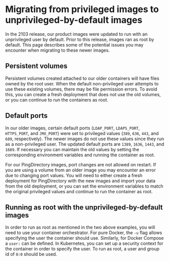 # Migrating from privileged images to unprivileged-by-default images
In the 2103 release, our product images were updated to run with an unprivileged user by default. Prior to this release, images ran as root by default. This page describes some of the potential issues you may encounter when migrating to these newer images.

## Persistent volumes
Persistent volumes created attached to our older containers will have files owned by the root user. When the default non-privileged user attempts to use these existing volumes, there may be file permission errors. To avoid this, you can create a fresh deployment that does not use the old volumes, or you can continue to run the containers as root.

## Default ports
In our older images, certain default ports (`LDAP_PORT`, `LDAPS_PORT`, `HTTPS_PORT`, and `JMX_PORT`) were set to privileged values (`389`, `636`, `443`, and `689`, respectively). The newer images do not use these values since they run as a non-privileged user. The updated default ports are `1389`, `1636`, `1443`, and `1689`. If necessary you can maintain the old values by setting the corresponding environment variables and running the container as root.

For our PingDirectory images, port changes are not allowed on restart. If you are using a volume from an older image you may encounter an error due to changing port values. You will need to either create a fresh deployment for PingDirectory with the new images and import your data from the old deployment, or you can set the environment variables to match the original privileged values and continue to run the container as root.

## Running as root with the unprivileged-by-default images
In order to run as root as mentioned in the two above examples, you will need to use your container orchestrator. For pure Docker, the `-u` flag allows specifying the user the container should use. Similarly, for Docker Compose a `user:` can be defined. In Kubernetes, you can set up a security context for the container in order to specify the user. To run as root, a user and group id of `0:0` should be used.
